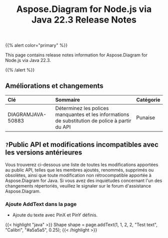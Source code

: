 ﻿---
title: Aspose.Diagram for Node.js via Java 22.3 Release Notes
type: docs
weight: 25
url: /fr/java/aspose-diagram-for-node-js-via-java-22-3-release-notes/
---
{{% alert color="primary" %}}

This page contains release notes information for Aspose.Diagram for Node.js via Java 22.3.

{{% /alert %}}
## **Améliorations et changements**  ##

|**Clé**|**Sommaire**|**Catégorie**|
|:- |:- |:- |
|DIAGRAMJAVA-50883|Déterminez les polices manquantes et les informations de substitution de police à partir du API|Punaise|

## `?`**Public API et modifications incompatibles avec les versions antérieures**
Vous trouverez ci-dessous une liste de toutes les modifications apportées au public API, telles que les membres ajoutés, renommés, supprimés ou obsolètes, ainsi que toute modification non rétrocompatible apportée à Aspose.Diagram for Java. Si vous avez des inquiétudes concernant l'un des changements répertoriés, veuillez le signaler sur le forum d'assistance Aspose.Diagram.

### **Ajoute AddText dans la page**
- Ajoute du texte avec PinX et PinY définis.

{{< highlight "java" >}}
Shape shape = page.addText(1, 1, 2, 2, "Test text", "Calibri", "#a5a5a5", 0.25);
{{< /highlight >}}
